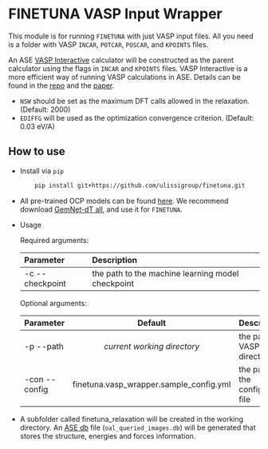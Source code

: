 # FINETUNA VASP Input Wrapper
This module is for running `FINETUNA` with just VASP input files. All you need is a folder with VASP `INCAR`, `POTCAR`, `POSCAR`, and `KPOINTS` files.

An ASE [VASP Interactive](https://github.com/ulissigroup/vasp-interactive) calculator will be constructed as the parent calculator using the flags in `INCAR` and `KPOINTS` files. VASP Interactive is a more efficient way of running VASP calculations in ASE. Details can be found in the [repo](https://github.com/ulissigroup/vasp-interactive) and the [paper](https://arxiv.org/abs/2205.01223).

- `NSW` should be set as the maximum DFT calls allowed in the relaxation. (Default: 2000)
- `EDIFFG` will be used as the optimization convergence criterion. (Default: 0.03 eV/A)

## How to use
- Install via `pip`

    ```sh
        pip install git+https://github.com/ulissigroup/finetuna.git
    ```
    
- All pre-trained OCP models can be found [here](https://github.com/Open-Catalyst-Project/ocp/blob/main/MODELS.md). We recommend download [GemNet-dT all](https://dl.fbaipublicfiles.com/opencatalystproject/models/2021_08/s2ef/gemnet_t_direct_h512_all.pt), and use it for `FINETUNA`.
    
- Usage

    Required arguments: 

    | Parameter                 | Description   |	
    | :------------------------ | :-------------|
    | -c --checkpoint 	        |the path to the machine learning model checkpoint

    Optional arguments: 

    | Parameter                 | Default       | Description   |	
    | :------------------------ |:-------------:| :-------------|
    | -p --path 	            |*current working directory*	          |the path to VASP input directory
    | -con  --config          | finetuna.vasp_wrapper.sample_config.yml           |the path to the configuration file


- A subfolder called finetuna_relaxation will be created in the working directory. An [ASE db](https://wiki.fysik.dtu.dk/ase/tutorials/tut06_database/database.html) file (`oal_queried_images.db`) will be generated that stores the structure, energies and forces information.

